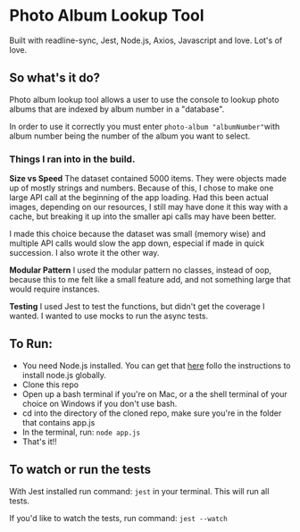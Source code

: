 # Photo Album Lookup Tool 
Built with readline-sync, Jest, Node.js, Axios, Javascript and love. Lot's of love.

## So what's it do?
Photo album lookup tool allows a user to use the console to lookup photo albums that are indexed by album number in a "database".

In order to use it correctly you must enter `photo-album "albumNumber"`with album number being the number of the album you want to select. 

### Things I ran into in the build.

**Size vs Speed**
The dataset contained 5000 items. They were objects made up of mostly strings and numbers. Because of this, I chose to make one large API call at the beginning of the app loading. Had this been actual images, depending on our resources, I still may have done it this way with a cache, but breaking it up into the smaller api calls may have been better.

I made this choice because the dataset was small (memory wise) and multiple API calls would slow the app down, especial if made in quick succession. I also wrote it the other way.

**Modular Pattern**
I used the modular pattern no classes, instead of oop, because this to me felt like a small feature add, and not something large that would require instances.

**Testing**
I used Jest to test the functions, but didn't get the coverage I wanted. I wanted to use mocks to run the async tests.

## To Run:
- You need Node.js installed. You can get that [here](https://nodejs.org/en/) follo the instructions to install node.js globally.
- Clone this repo
- Open up a bash terminal if you're on Mac, or a the shell terminal of your choice on Windows if you don't use bash.
- cd into the directory of the cloned repo, make sure you're in the folder that contains app.js
- In the terminal, run: `node app.js`
- That's it!!

## To watch or run the tests
With Jest installed run command: `jest` in your terminal. This will run all tests.

If you'd like to watch the tests, run command: `jest --watch`